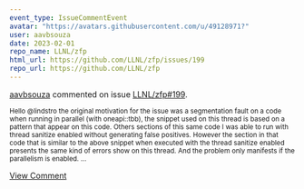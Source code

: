 ```yaml
---
event_type: IssueCommentEvent
avatar: "https://avatars.githubusercontent.com/u/49128971?"
user: aavbsouza
date: 2023-02-01
repo_name: LLNL/zfp
html_url: https://github.com/LLNL/zfp/issues/199
repo_url: https://github.com/LLNL/zfp
---
```


<a href='https://github.com/aavbsouza' target='_blank'>aavbsouza</a> commented on issue <a href='https://github.com/LLNL/zfp/issues/199' target='_blank'>LLNL/zfp#199</a>.

<small>Hello @lindstro the original motivation for the issue was a segmentation fault on a code when running in parallel (with oneapi::tbb), the snippet used on this thread is based on a pattern that appear on this code. Others sections of this same  code I was able to run with thread sanitize enabled without generating false positives. However the section in that code that is similar to the above snippet when executed with the thread sanitize enabled presents the same kind of errors show on this thread. And the problem only manifests if the parallelism is enabled. ...</small>

<a href='https://github.com/LLNL/zfp/issues/199' target='_blank'>View Comment</a>